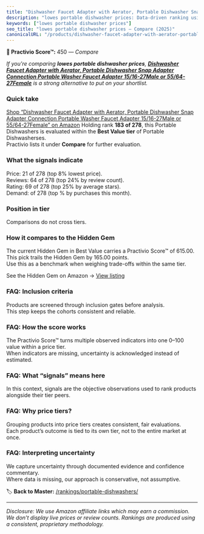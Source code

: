 ```yaml
---
title: "Dishwasher Faucet Adapter with Aerator, Portable Dishwasher Snap Adapter Connection Portable Washer Faucet Adapter 15/16-27Male or 55/64-27Female"
description: "lowes portable dishwasher prices: Data-driven ranking using the Practivio Score™. Positioned by quality, value, demand, findability, momentum."
keywords: ["lowes portable dishwasher prices"]
seo_title: "lowes portable dishwasher prices — Compare (2025)"
canonicalURL: "/products/dishwasher-faucet-adapter-with-aerator-portable-dishwasher-snap-adapter-connection-portable-washer-faucet-adapter-1516-27male-or-5564-27female-B0C65N6JD9/"
---
```


**🛒 Practivio Score™:** 450 — _Compare_


*If you're comparing **lowes portable dishwasher prices**, **[Dishwasher Faucet Adapter with Aerator, Portable Dishwasher Snap Adapter Connection Portable Washer Faucet Adapter 15/16-27Male or 55/64-27Female](https://www.amazon.com/dp/B0C65N6JD9?tag=practivio-20)** is a strong alternative to put on your shortlist.*
### Quick take
[Shop “Dishwasher Faucet Adapter with Aerator, Portable Dishwasher Snap Adapter Connection Portable Washer Faucet Adapter 15/16-27Male or 55/64-27Female” on Amazon](https://www.amazon.com/dp/B0C65N6JD9?tag=practivio-20)
Holding rank **183 of 278**, this Portable Dishwashers is evaluated within the **Best Value tier** of Portable Dishwasherses.  
Practivio lists it under **Compare** for further evaluation.

### What the signals indicate
Price: 21 of 278 (top 8% lowest price).  
Reviews: 64 of 278 (top 24% by review count).  
Rating: 69 of 278 (top 25% by average stars).  
Demand:  of 278 (top % by purchases this month).

### Position in tier
Comparisons do not cross tiers.

### How it compares to the Hidden Gem
The current Hidden Gem in Best Value carries a Practivio Score™ of 615.00.  
This pick trails the Hidden Gem by 165.00 points.  
Use this as a benchmark when weighing trade-offs within the same tier.  

See the Hidden Gem on Amazon → [View listing](https://www.amazon.com/dp/B00K8FS5R2?tag=practivio-20)

### FAQ: Inclusion criteria
Products are screened through inclusion gates before analysis.  
This step keeps the cohorts consistent and reliable.

### FAQ: How the score works
The Practivio Score™ turns multiple observed indicators into one 0–100 value within a price tier.  
When indicators are missing, uncertainty is acknowledged instead of estimated.

### FAQ: What “signals” means here
In this context, signals are the objective observations used to rank products alongside their tier peers.

### FAQ: Why price tiers?
Grouping products into price tiers creates consistent, fair evaluations.  
Each product’s outcome is tied to its own tier, not to the entire market at once.

### FAQ: Interpreting uncertainty
We capture uncertainty through documented evidence and confidence commentary.  
Where data is missing, our approach is conservative, not assumptive.

<!-- Missing template for Compare/CompareWithinPriceClass -->


🏷️ **Back to Master:** [/rankings/portable-dishwashers/](/rankings/portable-dishwashers/)

---
_Disclosure: We use Amazon affiliate links which may earn a commission. We don’t display live prices or review counts. Rankings are produced using a consistent, proprietary methodology._
